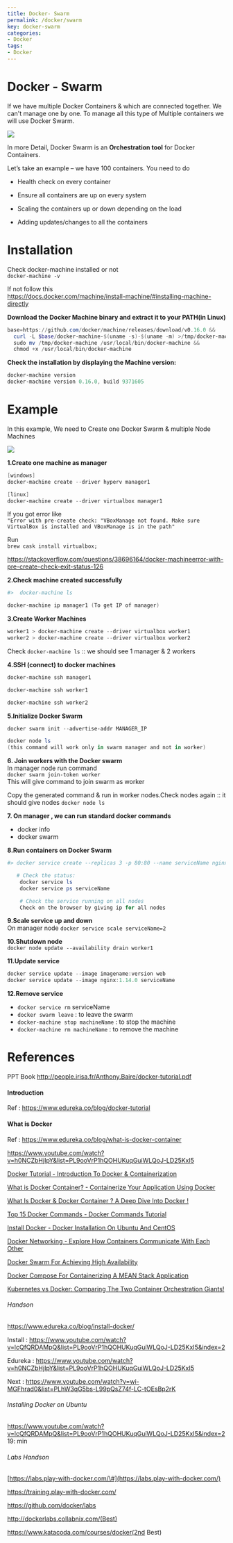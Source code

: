 ```yaml
---
title: Docker- Swarm
permalink: /docker/swarm
key: docker-swarm
categories:
- Docker
tags:
- Docker
---
```


Docker - Swarm
==============

If we have multiple Docker Containers & which are connected together. We can't
manage one by one. To manage all this type of Multiple containers we will use
Docker Swarm.

![](media/ee29c25fd0ecb1c298a8780bef91ee3c.png)

In more Detail, Docker Swarm is an **Orchestration tool** for Docker Containers.

Let’s take an example – we have 100 containers. You need to do

-   Health check on every container

-   Ensure all containers are up on every system

-   Scaling the containers up or down depending on the load

-   Adding updates/changes to all the containers



# Installation

Check docker-machine installed or not  
`docker-machine -v`

If not follow this  
<https://docs.docker.com/machine/install-machine/#installing-machine-directly>



**Download the Docker Machine binary and extract it to your PATH(in Linux)**
```powershell
base=https://github.com/docker/machine/releases/download/v0.16.0 &&
  curl -L $base/docker-machine-$(uname -s)-$(uname -m) >/tmp/docker-machine &&
  sudo mv /tmp/docker-machine /usr/local/bin/docker-machine &&
  chmod +x /usr/local/bin/docker-machine
```


**Check the installation by displaying the Machine version:**
```powershell
docker-machine version
docker-machine version 0.16.0, build 9371605
```



# Example

In this example, We need to Create one Docker Swarm & multiple Node Machines

![](media/60d1418f0ff6443b27c64fd0fb26a0e1.png)

**1.Create one machine as manager**

```powershell
[windows]
docker-machine create --driver hyperv manager1	

[linux]
docker-machine create --driver virtualbox manager1
```


If you got error like  
`"Error with pre-create check: "VBoxManage not found. Make sure VirtualBox is
installed and VBoxManage is in the path"`

Run  
`brew cask install virtualbox;`

<https://stackoverflow.com/questions/38696164/docker-machineerror-with-pre-create-check-exit-status-126>

  


**2.Check machine created successfully**
```powershell
#>  docker-machine ls

docker-machine ip manager1 (To get IP of manager)
```


**3.Create Worker Machines**
```powershell
worker1	> docker-machine create --driver virtualbox worker1
worker2 > docker-machine create --driver virtualbox worker2
```
Check `docker-machine ls` :: we should see 1 manager & 2 workers



**4.SSH (connect) to docker machines**
```powershell
docker-machine ssh manager1

docker-machine ssh worker1

docker-machine ssh worker2
```



**5.Initialize Docker Swarm**
```powershell
docker swarm init --advertise-addr MANAGER_IP

docker node ls
(this command will work only in swarm manager and not in worker)
```



**6. Join workers with the Docker swarm**  
In manager node run command  
`docker swarm join-token worker`  
This will give command to join swarm as worker

Copy the generated command & run in worker nodes.Check nodes again :: it should
give nodes
`docker node ls`  



**7. On manager , we can run standard docker commands**
-   docker info
-   docker swarm


**8.Run containers on Docker Swarm**
```powershell
#> docker service create --replicas 3 -p 80:80 --name serviceName nginx

   # Check the status:
    docker service ls
    docker service ps serviceName

    # Check the service running on all nodes
    Check on the browser by giving ip for all nodes
```


**9.Scale service up and down**  
On manager node
`docker service scale serviceName=2`  



**10.Shutdown node**  
`docker node update --availability drain worker1`



**11.Update service**
```powershell
docker service update --image imagename:version web
docker service update --image nginx:1.14.0 serviceName
```


**12.Remove service**

-   `docker service rm` serviceName
-   `docker swarm leave` : to leave the swarm
-   `docker-machine stop machineName` : to stop the machine
-   `docker-machine rm machineName` : to remove the machine




References
==========

PPT Book
<http://people.irisa.fr/Anthony.Baire/docker-tutorial.pdf>

#### Introduction
Ref : <https://www.edureka.co/blog/docker-tutorial>

#### What is Docker
Ref : <https://www.edureka.co/blog/what-is-docker-container>

<https://www.youtube.com/watch?v=h0NCZbHjIpY&list=PL9ooVrP1hQOHUKuqGuiWLQoJ-LD25KxI5>

[Docker Tutorial - Introduction To Docker &
Containerization](https://www.edureka.co/blog/docker-tutorial)

[What is Docker Container? - Containerize Your Application Using
Docker](https://www.edureka.co/blog/docker-container/)

[What Is Docker & Docker Container ? A Deep Dive Into Docker
!](https://www.edureka.co/blog/what-is-docker-container)

[Top 15 Docker Commands - Docker Commands
Tutorial](https://www.edureka.co/blog/docker-commands/)

[Install Docker - Docker Installation On Ubuntu And
CentOS](https://www.edureka.co/blog/install-docker/)

[Docker Networking - Explore How Containers Communicate With Each
Other](https://www.edureka.co/blog/docker-networking/)

[Docker Swarm For Achieving High
Availability](https://www.edureka.co/blog/docker-swarm-cluster-of-docker-engines-for-high-availability)

[Docker Compose For Containerizing A MEAN Stack
Application](https://www.edureka.co/blog/docker-compose-containerizing-mean-stack-application/)

[Kubernetes vs Docker: Comparing The Two Container Orchestration
Giants!](https://www.edureka.co/blog/kubernetes-vs-docker/)

###### Handson

<https://www.edureka.co/blog/install-docker/>

Install :
<https://www.youtube.com/watch?v=lcQfQRDAMpQ&list=PL9ooVrP1hQOHUKuqGuiWLQoJ-LD25KxI5&index=2>

Edureka :
<https://www.youtube.com/watch?v=h0NCZbHjIpY&list=PL9ooVrP1hQOHUKuqGuiWLQoJ-LD25KxI5>

Next :
<https://www.youtube.com/watch?v=wi-MGFhrad0&list=PLhW3qG5bs-L99pQsZ74f-LC-tOEsBp2rK>

 

###### Installing Docker on Ubuntu

<https://www.youtube.com/watch?v=lcQfQRDAMpQ&list=PL9ooVrP1hQOHUKuqGuiWLQoJ-LD25KxI5&index=2>
19: min

###### Labs Handson

[https://labs.play-with-docker.com/\#](https://labs.play-with-docker.com/)

<https://training.play-with-docker.com/>

<https://github.com/docker/labs>

<http://dockerlabs.collabnix.com/(Best)>

<https://www.katacoda.com/courses/docker(2nd> Best)
